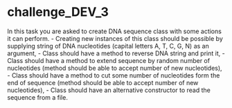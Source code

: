 # challenge_DEV_3
In this task you are asked to create DNA sequence class with some actions it can perform. - Creating new instances of this class should be possible by supplying string of DNA nucleotides (capital letters A, T, C, G, N) as an argument, - Class should have a method to reverse DNA string and print it, - Class should have a method to extend sequence by random number of nucleotides (method should be able to accept number of new nucleotides), - Class should have a method to cut some number of nucleotides form the end of sequence (method should be able to accept number of new nucleotides), - Class should have an alternative constructor to read the sequence from a file.
